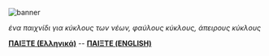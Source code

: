 ![banner](https://github.com/Galandrielle/wbwwb/blob/master/Greek-CoverImage.png)

*ένα παιχνίδι για κύκλους των νέων, φαύλους κύκλους, άπειρους κύκλους*

**[ΠΑΙΞΤΕ (Ελληνικά)](https://alexclay.itch.io/)** -- **[ΠΑΙΞΤΕ (ENGLISH)](https://ncase.itch.io/wbwwb)**
